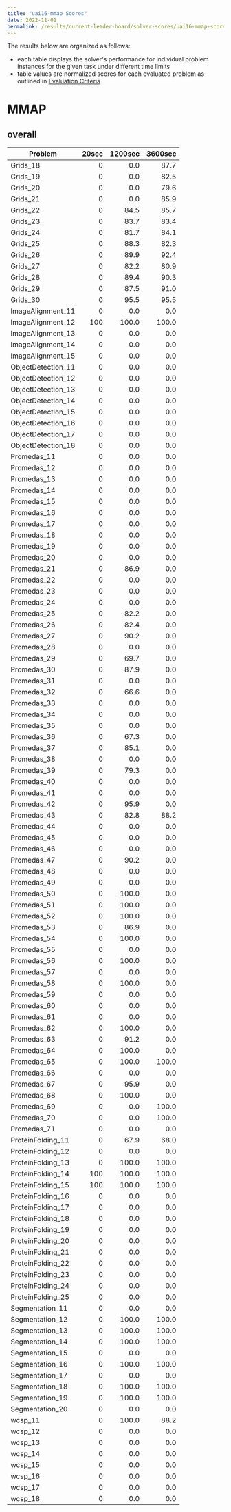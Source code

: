 ```yaml
---
title: "uai16-mmap Scores"
date: 2022-11-01
permalink: /results/current-leader-board/solver-scores/uai16-mmap-scores
---
```




The results below are organized as follows:
- each table displays the solver's performance for individual problem instances for the given task under different time limits
- table values are normalized scores for each evaluated problem as outlined in [Evaluation Criteria](https://uaicompetition.github.io/uci-2022/results/evaluation-criteria/)


# MMAP

## overall

|      Problem       | 20sec | 1200sec | 3600sec |
| ------------------ | ----: | ------: | ------: |
| Grids_18           |     0 |     0.0 |    87.7 |
| Grids_19           |     0 |     0.0 |    82.5 |
| Grids_20           |     0 |     0.0 |    79.6 |
| Grids_21           |     0 |     0.0 |    85.9 |
| Grids_22           |     0 |    84.5 |    85.7 |
| Grids_23           |     0 |    83.7 |    83.4 |
| Grids_24           |     0 |    81.7 |    84.1 |
| Grids_25           |     0 |    88.3 |    82.3 |
| Grids_26           |     0 |    89.9 |    92.4 |
| Grids_27           |     0 |    82.2 |    80.9 |
| Grids_28           |     0 |    89.4 |    90.3 |
| Grids_29           |     0 |    87.5 |    91.0 |
| Grids_30           |     0 |    95.5 |    95.5 |
| ImageAlignment_11  |     0 |     0.0 |     0.0 |
| ImageAlignment_12  |   100 |   100.0 |   100.0 |
| ImageAlignment_13  |     0 |     0.0 |     0.0 |
| ImageAlignment_14  |     0 |     0.0 |     0.0 |
| ImageAlignment_15  |     0 |     0.0 |     0.0 |
| ObjectDetection_11 |     0 |     0.0 |     0.0 |
| ObjectDetection_12 |     0 |     0.0 |     0.0 |
| ObjectDetection_13 |     0 |     0.0 |     0.0 |
| ObjectDetection_14 |     0 |     0.0 |     0.0 |
| ObjectDetection_15 |     0 |     0.0 |     0.0 |
| ObjectDetection_16 |     0 |     0.0 |     0.0 |
| ObjectDetection_17 |     0 |     0.0 |     0.0 |
| ObjectDetection_18 |     0 |     0.0 |     0.0 |
| Promedas_11        |     0 |     0.0 |     0.0 |
| Promedas_12        |     0 |     0.0 |     0.0 |
| Promedas_13        |     0 |     0.0 |     0.0 |
| Promedas_14        |     0 |     0.0 |     0.0 |
| Promedas_15        |     0 |     0.0 |     0.0 |
| Promedas_16        |     0 |     0.0 |     0.0 |
| Promedas_17        |     0 |     0.0 |     0.0 |
| Promedas_18        |     0 |     0.0 |     0.0 |
| Promedas_19        |     0 |     0.0 |     0.0 |
| Promedas_20        |     0 |     0.0 |     0.0 |
| Promedas_21        |     0 |    86.9 |     0.0 |
| Promedas_22        |     0 |     0.0 |     0.0 |
| Promedas_23        |     0 |     0.0 |     0.0 |
| Promedas_24        |     0 |     0.0 |     0.0 |
| Promedas_25        |     0 |    82.2 |     0.0 |
| Promedas_26        |     0 |    82.4 |     0.0 |
| Promedas_27        |     0 |    90.2 |     0.0 |
| Promedas_28        |     0 |     0.0 |     0.0 |
| Promedas_29        |     0 |    69.7 |     0.0 |
| Promedas_30        |     0 |    87.9 |     0.0 |
| Promedas_31        |     0 |     0.0 |     0.0 |
| Promedas_32        |     0 |    66.6 |     0.0 |
| Promedas_33        |     0 |     0.0 |     0.0 |
| Promedas_34        |     0 |     0.0 |     0.0 |
| Promedas_35        |     0 |     0.0 |     0.0 |
| Promedas_36        |     0 |    67.3 |     0.0 |
| Promedas_37        |     0 |    85.1 |     0.0 |
| Promedas_38        |     0 |     0.0 |     0.0 |
| Promedas_39        |     0 |    79.3 |     0.0 |
| Promedas_40        |     0 |     0.0 |     0.0 |
| Promedas_41        |     0 |     0.0 |     0.0 |
| Promedas_42        |     0 |    95.9 |     0.0 |
| Promedas_43        |     0 |    82.8 |    88.2 |
| Promedas_44        |     0 |     0.0 |     0.0 |
| Promedas_45        |     0 |     0.0 |     0.0 |
| Promedas_46        |     0 |     0.0 |     0.0 |
| Promedas_47        |     0 |    90.2 |     0.0 |
| Promedas_48        |     0 |     0.0 |     0.0 |
| Promedas_49        |     0 |     0.0 |     0.0 |
| Promedas_50        |     0 |   100.0 |     0.0 |
| Promedas_51        |     0 |   100.0 |     0.0 |
| Promedas_52        |     0 |   100.0 |     0.0 |
| Promedas_53        |     0 |    86.9 |     0.0 |
| Promedas_54        |     0 |   100.0 |     0.0 |
| Promedas_55        |     0 |     0.0 |     0.0 |
| Promedas_56        |     0 |   100.0 |     0.0 |
| Promedas_57        |     0 |     0.0 |     0.0 |
| Promedas_58        |     0 |   100.0 |     0.0 |
| Promedas_59        |     0 |     0.0 |     0.0 |
| Promedas_60        |     0 |     0.0 |     0.0 |
| Promedas_61        |     0 |     0.0 |     0.0 |
| Promedas_62        |     0 |   100.0 |     0.0 |
| Promedas_63        |     0 |    91.2 |     0.0 |
| Promedas_64        |     0 |   100.0 |     0.0 |
| Promedas_65        |     0 |   100.0 |   100.0 |
| Promedas_66        |     0 |     0.0 |     0.0 |
| Promedas_67        |     0 |    95.9 |     0.0 |
| Promedas_68        |     0 |   100.0 |     0.0 |
| Promedas_69        |     0 |     0.0 |   100.0 |
| Promedas_70        |     0 |     0.0 |   100.0 |
| Promedas_71        |     0 |     0.0 |     0.0 |
| ProteinFolding_11  |     0 |    67.9 |    68.0 |
| ProteinFolding_12  |     0 |     0.0 |     0.0 |
| ProteinFolding_13  |     0 |   100.0 |   100.0 |
| ProteinFolding_14  |   100 |   100.0 |   100.0 |
| ProteinFolding_15  |   100 |   100.0 |   100.0 |
| ProteinFolding_16  |     0 |     0.0 |     0.0 |
| ProteinFolding_17  |     0 |     0.0 |     0.0 |
| ProteinFolding_18  |     0 |     0.0 |     0.0 |
| ProteinFolding_19  |     0 |     0.0 |     0.0 |
| ProteinFolding_20  |     0 |     0.0 |     0.0 |
| ProteinFolding_21  |     0 |     0.0 |     0.0 |
| ProteinFolding_22  |     0 |     0.0 |     0.0 |
| ProteinFolding_23  |     0 |     0.0 |     0.0 |
| ProteinFolding_24  |     0 |     0.0 |     0.0 |
| ProteinFolding_25  |     0 |     0.0 |     0.0 |
| Segmentation_11    |     0 |     0.0 |     0.0 |
| Segmentation_12    |     0 |   100.0 |   100.0 |
| Segmentation_13    |     0 |   100.0 |   100.0 |
| Segmentation_14    |     0 |   100.0 |   100.0 |
| Segmentation_15    |     0 |     0.0 |     0.0 |
| Segmentation_16    |     0 |   100.0 |   100.0 |
| Segmentation_17    |     0 |     0.0 |     0.0 |
| Segmentation_18    |     0 |   100.0 |   100.0 |
| Segmentation_19    |     0 |   100.0 |   100.0 |
| Segmentation_20    |     0 |     0.0 |     0.0 |
| wcsp_11            |     0 |   100.0 |    88.2 |
| wcsp_12            |     0 |     0.0 |     0.0 |
| wcsp_13            |     0 |     0.0 |     0.0 |
| wcsp_14            |     0 |     0.0 |     0.0 |
| wcsp_15            |     0 |     0.0 |     0.0 |
| wcsp_16            |     0 |     0.0 |     0.0 |
| wcsp_17            |     0 |     0.0 |     0.0 |
| wcsp_18            |     0 |     0.0 |     0.0 |

